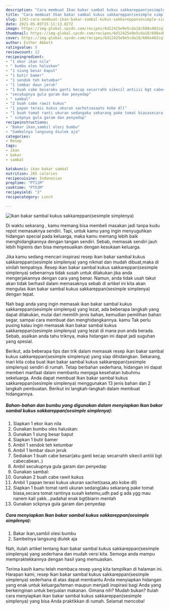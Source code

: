 ```yaml
---
description: "Cara membuat Ikan bakar sambal kukus sakkareppan(sesimple simplenya) yang lezat Untuk Jualan"
title: "Cara membuat Ikan bakar sambal kukus sakkareppan(sesimple simplenya) yang lezat Untuk Jualan"
slug: 1243-cara-membuat-ikan-bakar-sambal-kukus-sakkareppansesimple-simplenya-yang-lezat-untuk-jualan
date: 2021-05-05T15:11:13.827Z
image: https://img-global.cpcdn.com/recipes/6d12425e9e5cda18/680x482cq70/ikan-bakar-sambal-kukus-sakkareppansesimple-simplenya-foto-resep-utama.jpg
thumbnail: https://img-global.cpcdn.com/recipes/6d12425e9e5cda18/680x482cq70/ikan-bakar-sambal-kukus-sakkareppansesimple-simplenya-foto-resep-utama.jpg
cover: https://img-global.cpcdn.com/recipes/6d12425e9e5cda18/680x482cq70/ikan-bakar-sambal-kukus-sakkareppansesimple-simplenya-foto-resep-utama.jpg
author: Esther Abbott
ratingvalue: 5
reviewcount: 12
recipeingredient:
- "1 ekor ikan nila"
- " bumbu oles haluskan"
- "1 siung besar baput"
- "1 butir bamer"
- "1 sendok teh ketumbar"
- "1 lembar daun jeruk"
- "1 buah cabe besaraku ganti kecap secarrahh sikecil antiiii bgt cabecabean"
- "secukupnya gula garam dan penyedap"
- " sambal"
- "2 buah cabe rawit kukus"
- "1 papan terasi kukus ukuran sachetsasaato kobe dll"
- "1 buah tomat ranti ukuran sedangaku sekarang pake tomat biasasecara tomat rantinya susah ketemuudh pad g ada ygg mau nanem kali yakkpadahal enak bgtbiarin mentah"
- " sckpnya gula garam dan penyedap"
recipeinstructions:
- "Bakar ikan,sambil olesi bumbu"
- "Sambelnya langsung diulek aja"
categories:
- Resep
tags:
- ikan
- bakar
- sambal

katakunci: ikan bakar sambal 
nutrition: 265 calories
recipecuisine: Indonesian
preptime: "PT11M"
cooktime: "PT53M"
recipeyield: "2"
recipecategory: Lunch

---
```



![Ikan bakar sambal kukus sakkareppan(sesimple simplenya)](https://img-global.cpcdn.com/recipes/6d12425e9e5cda18/680x482cq70/ikan-bakar-sambal-kukus-sakkareppansesimple-simplenya-foto-resep-utama.jpg)

Di waktu  sekarang , kamu memang bisa membeli masakan jadi tanpa kudu repot memasaknya sendiri. Tapi, untuk kamu yang ingin menyuguhkan hidangan special pada keluarga, maka kamu memang lebih baik menghidangkannya dengan tangan sendiri. Sebab, memasak sendiri jauh lebih higienis dan bisa menyesuaikan dengan kesukaan keluarga.

Jika kamu sedang mencari inspirasi resep ikan bakar sambal kukus sakkareppan(sesimple simplenya) yang nikmat dan mudah dibuat,maka di sinilah tempatnya. Resep ikan bakar sambal kukus sakkareppan(sesimple simplenya)  sebenarnya tidak susah untuk dilakukan jika anda mengerjakannya dengan cara yang benar. Namun, anda tidak usah takut akan tidak berhasil dalam memasaknya 
sebab di artikel ini kita akan mengulas ikan bakar sambal kukus sakkareppan(sesimple simplenya) dengan tepat.  



Nah bagi anda yang ingin memasak ikan bakar sambal kukus sakkareppan(sesimple simplenya) yang lezat, ada beberapa langkah yang dapat dilakukan, mulai dari memilih jenis bahan, kemudian pemilihan bahan segar, sampai cara membuat dan menghidangkannya. kamu Tak perlu pusing kalau ingin memasak ikan bakar sambal kukus sakkareppan(sesimple simplenya) yang lezat di mana pun anda berada. Sebab, asalkan anda  tahu triknya, maka hidangan ini dapat jadi suguhan yang spesial.

Berikut, ada beberapa tips dan trik dalam memasak resep ikan bakar sambal kukus sakkareppan(sesimple simplenya) yang siap dihidangkan. Sekarang, mari kita coba buat ikan bakar sambal kukus sakkareppan(sesimple simplenya) sendiri di rumah. Tetap berbahan sederhana, hidangan ini dapat memberi manfaat dalam membantu menjaga kesehatan tubuhmu sekeluarga. Anda dapat membuat Ikan bakar sambal kukus sakkareppan(sesimple simplenya) menggunakan 13 jenis bahan dan 2 langkah pembuatan. Berikut ini langkah-langkah dalam membuat hidangannya.

<!--inarticleads1-->

##### Bahan-bahan dan bumbu yang digunakan dalam menyiapkan Ikan bakar sambal kukus sakkareppan(sesimple simplenya):

1. Siapkan 1 ekor ikan nila
1. Gunakan  bumbu oles haluskan:
1. Gunakan 1 siung besar baput
1. Siapkan 1 butir bamer
1. Ambil 1 sendok teh ketumbar
1. Ambil 1 lembar daun jeruk
1. Sediakan 1 buah cabe besar(aku ganti kecap secarrahh sikecil antiiii bgt cabecabean..)
1. Ambil secukupnya gula garam dan penyedap
1. Gunakan  sambal:
1. Gunakan 2 buah cabe rawit kukus
1. Ambil 1 papan terasi kukus ukuran sachet(sasa,ato kobe dll)
1. Siapkan 1 buah tomat ranti ukuran sedang(aku sekarang pake tomat biasa,secara tomat rantinya susah ketemu,udh pad g ada ygg mau nanem kali yakk...padahal enak bgt)biarin mentah
1. Gunakan  sckpnya gula garam dan penyedap




<!--inarticleads2-->

##### Cara menyiapkan Ikan bakar sambal kukus sakkareppan(sesimple simplenya):

1. Bakar ikan,sambil olesi bumbu
1. Sambelnya langsung diulek aja




Nah, itulah artikel tentang  ikan bakar sambal kukus sakkareppan(sesimple simplenya)  yang sederhana dan mudah versi kita. Semoga anda mampu mempraktekkannya dengan hasil yang memuaskan. 

Terima kasih kamu telah membaca resep yang kita tampilkan di halaman ini. Harapan kami, resep  Ikan bakar sambal kukus sakkareppan(sesimple simplenya) sederhana di atas dapat membantu Anda menyiapkan hidangan yang enak untuk keluarga/teman maupun menjadi inspirasi bagi Anda yang berkeinginan untuk berjualan makanan. Gimana nih? Mudah bukan? Itulah cara menyiapkan ikan bakar sambal kukus sakkareppan(sesimple simplenya) yang bisa Anda praktikkan di rumah. Selamat mencoba!

